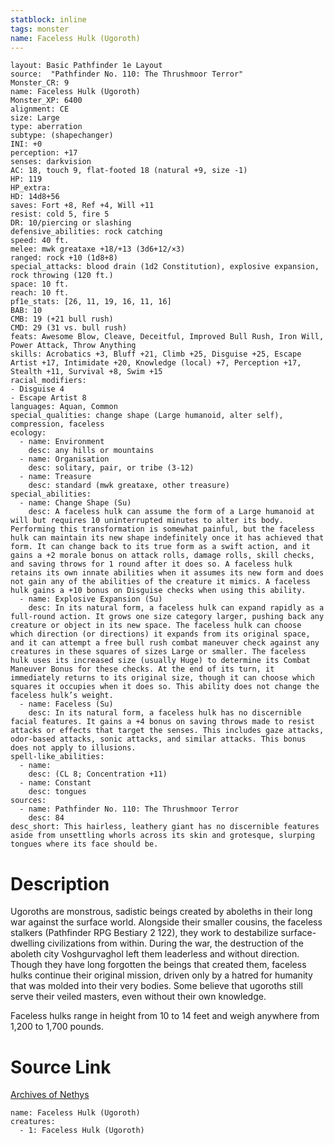 ```yaml
---
statblock: inline
tags: monster
name: Faceless Hulk (Ugoroth)
---
```

```statblock
layout: Basic Pathfinder 1e Layout
source:  "Pathfinder No. 110: The Thrushmoor Terror"
Monster_CR: 9
name: Faceless Hulk (Ugoroth)
Monster_XP: 6400
alignment: CE
size: Large
type: aberration
subtype: (shapechanger)
INI: +0
perception: +17
senses: darkvision
AC: 18, touch 9, flat-footed 18 (natural +9, size -1)
HP: 119
HP_extra: 
HD: 14d8+56
saves: Fort +8, Ref +4, Will +11
resist: cold 5, fire 5
DR: 10/piercing or slashing
defensive_abilities: rock catching
speed: 40 ft.
melee: mwk greataxe +18/+13 (3d6+12/×3)
ranged: rock +10 (1d8+8)
special_attacks: blood drain (1d2 Constitution), explosive expansion, rock throwing (120 ft.)
space: 10 ft.
reach: 10 ft.
pf1e_stats: [26, 11, 19, 16, 11, 16]
BAB: 10
CMB: 19 (+21 bull rush)
CMD: 29 (31 vs. bull rush)
feats: Awesome Blow, Cleave, Deceitful, Improved Bull Rush, Iron Will, Power Attack, Throw Anything
skills: Acrobatics +3, Bluff +21, Climb +25, Disguise +25, Escape Artist +17, Intimidate +20, Knowledge (local) +7, Perception +17, Stealth +11, Survival +8, Swim +15
racial_modifiers:
- Disguise 4
- Escape Artist 8
languages: Aquan, Common
special_qualities: change shape (Large humanoid, alter self), compression, faceless
ecology:
  - name: Environment
    desc: any hills or mountains
  - name: Organisation
    desc: solitary, pair, or tribe (3-12)
  - name: Treasure
    desc: standard (mwk greataxe, other treasure)
special_abilities:
  - name: Change Shape (Su)
    desc: A faceless hulk can assume the form of a Large humanoid at will but requires 10 uninterrupted minutes to alter its body. Performing this transformation is somewhat painful, but the faceless hulk can maintain its new shape indefinitely once it has achieved that form. It can change back to its true form as a swift action, and it gains a +2 morale bonus on attack rolls, damage rolls, skill checks, and saving throws for 1 round after it does so. A faceless hulk retains its own innate abilities when it assumes its new form and does not gain any of the abilities of the creature it mimics. A faceless hulk gains a +10 bonus on Disguise checks when using this ability.
  - name: Explosive Expansion (Su)
    desc: In its natural form, a faceless hulk can expand rapidly as a full-round action. It grows one size category larger, pushing back any creature or object in its new space. The faceless hulk can choose which direction (or directions) it expands from its original space, and it can attempt a free bull rush combat maneuver check against any creatures in these squares of sizes Large or smaller. The faceless hulk uses its increased size (usually Huge) to determine its Combat Maneuver Bonus for these checks. At the end of its turn, it immediately returns to its original size, though it can choose which squares it occupies when it does so. This ability does not change the faceless hulk’s weight.
  - name: Faceless (Su)
    desc: In its natural form, a faceless hulk has no discernible facial features. It gains a +4 bonus on saving throws made to resist attacks or effects that target the senses. This includes gaze attacks, odor-based attacks, sonic attacks, and similar attacks. This bonus does not apply to illusions.
spell-like_abilities:
  - name:
    desc: (CL 8; Concentration +11)
  - name: Constant
    desc: tongues
sources:
  - name: Pathfinder No. 110: The Thrushmoor Terror
    desc: 84
desc_short: This hairless, leathery giant has no discernible features aside from unsettling whorls across its skin and grotesque, slurping tongues where its face should be.
```
# Description
Ugoroths are monstrous, sadistic beings created by aboleths in their long war against the surface world. Alongside their smaller cousins, the faceless stalkers (Pathfinder RPG Bestiary 2 122), they work to destabilize surface-dwelling civilizations from within. During the war, the destruction of the aboleth city Voshgurvaghol left them leaderless and without direction. Though they have long forgotten the beings that created them, faceless hulks continue their original mission, driven only by a hatred for humanity that was molded into their very bodies. Some believe that ugoroths still serve their veiled masters, even without their own knowledge.

Faceless hulks range in height from 10 to 14 feet and weigh anywhere from 1,200 to 1,700 pounds.
# Source Link
[Archives of Nethys](https://aonprd.com/MonsterDisplay.aspx?ItemName=Faceless%20Hulk%20(Ugoroth))
```encounter-table
name: Faceless Hulk (Ugoroth)
creatures:
  - 1: Faceless Hulk (Ugoroth)
```
